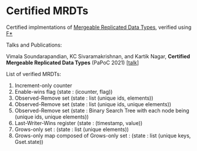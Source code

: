 # Certified MRDTs

Certified implmentations of [Mergeable Replicated Data Types](https://dl.acm.org/doi/10.1145/3360580), verified using [F*](https://www.fstar-lang.org/)


Talks and Publications:

Vimala Soundarapandian, KC Sivaramakrishnan, and Kartik Nagar, **Certified Mergeable Replicated Data Types** (PaPoC 2021) [[talk](https://youtu.be/6TTRv5rLI-8)]

List of verified MRDTs:

1. Increment-only counter
2. Enable-wins flag (state : (icounter, flag))
3. Observed-Remove set (state : list (unique ids, elements))
4. Observed-Remove set (state : list (unique ids, unique elements))
5. Observed-Remove set (state : Binary Search Tree with each node being (unique ids, unique elements))
6. Last-Writer-Wins register (state : (timestamp, value))
7. Grows-only set : (state : list (unique elements))
8. Grows-only map composed of Grows-only set : (state : list (unique keys, Gset.state))
